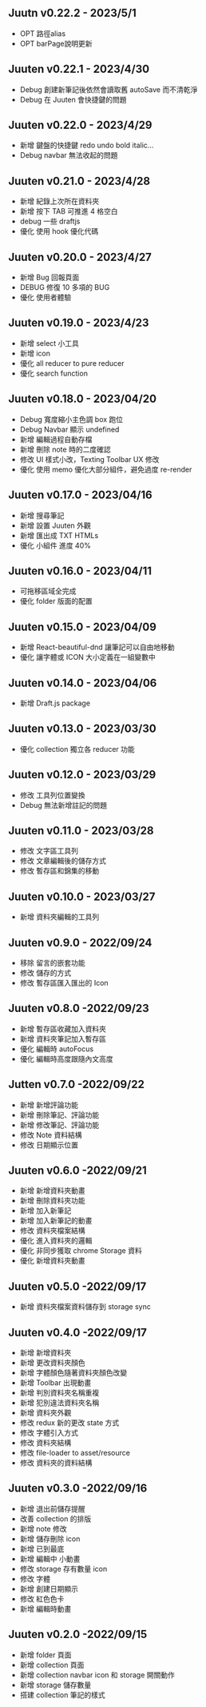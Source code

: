 ## Juutn v0.22.2 - 2023/5/1
- OPT 路徑alias
- OPT barPage說明更新

## Juuten v0.22.1 - 2023/4/30

- Debug 創建新筆記後依然會讀取舊 autoSave 而不清乾淨
- Debug 在 Juuten 會快捷鍵的問題

## Juuten v0.22.0 - 2023/4/29

- 新增 鍵盤的快捷鍵 redo undo bold italic...
- Debug navbar 無法收起的問題

## Juuten v0.21.0 - 2023/4/28

- 新增 紀錄上次所在資料夾
- 新增 按下 TAB 可推進 4 格空白
- debug 一些 draftjs
- 優化 使用 hook 優化代碼

## Juuten v0.20.0 - 2023/4/27

- 新增 Bug 回報頁面
- DEBUG 修復 10 多項的 BUG
- 優化 使用者體驗

## Juuten v0.19.0 - 2023/4/23

- 新增 select 小工具
- 新增 icon
- 優化 all reducer to pure reducer
- 優化 search function

## Juuten v0.18.0 - 2023/04/20

- Debug 寬度縮小主色調 box 跑位
- Debug Navbar 顯示 undefined
- 新增 編輯過程自動存檔
- 新增 刪除 note 時的二度確認
- 修改 UI 樣式小改，Texting Toolbar UX 修改
- 優化 使用 memo 優化大部分組件，避免過度 re-render

## Juuten v0.17.0 - 2023/04/16

- 新增 搜尋筆記
- 新增 設置 Juuten 外觀
- 新增 匯出成 TXT HTMLs
- 優化 小組件 進度 40%

## Juuten v0.16.0 - 2023/04/11

- 可拖移區域全完成
- 優化 folder 版面的配置

## Juuten v0.15.0 - 2023/04/09

- 新增 React-beautiful-dnd 讓筆記可以自由地移動
- 優化 讓字體或 ICON 大小定義在一組變數中

## Juuten v0.14.0 - 2023/04/06

- 新增 Draft.js package

## Juuten v0.13.0 - 2023/03/30

- 優化 collection 獨立各 reducer 功能

## Juuten v0.12.0 - 2023/03/29

- 修改 工具列位置變換
- Debug 無法新增註記的問題

## Juuten v0.11.0 - 2023/03/28

- 修改 文字區工具列
- 修改 文章編輯後的儲存方式
- 修改 暫存區和錦集的移動

## Juuten v0.10.0 - 2023/03/27

- 新增 資料夾編輯的工具列

## Juuten v0.9.0 - 2022/09/24

- 移除 留言的嵌套功能
- 修改 儲存的方式
- 修改 暫存區匯入匯出的 Icon

## Juuten v0.8.0 -2022/09/23

- 新增 暫存區收藏加入資料夾
- 新增 資料夾筆記加入暫存區
- 優化 編輯時 autoFocus
- 優化 編輯時高度跟隨內文高度

## Jutten v0.7.0 -2022/09/22

- 新增 新增評論功能
- 新增 刪除筆記、評論功能
- 新增 修改筆記、評論功能
- 修改 Note 資料結構
- 修改 日期顯示位置

## Juuten v0.6.0 -2022/09/21

- 新增 新增資料夾動畫
- 新增 刪除資料夾功能
- 新增 加入新筆記
- 新增 加入新筆記的動畫
- 修改 資料夾檔案結構
- 優化 進入資料夾的邏輯
- 優化 非同步獲取 chrome Storage 資料
- 優化 新增資料夾動畫

## Juuten v0.5.0 -2022/09/17

- 新增 資料夾檔案資料儲存到 storage sync

## Juuten v0.4.0 -2022/09/17

- 新增 新增資料夾
- 新增 更改資料夾顏色
- 新增 字體顏色隨著資料夾顏色改變
- 新增 Toolbar 出現動畫
- 新增 判別資料夾名稱重複
- 新增 犯別違法資料夾名稱
- 新增 資料夾外觀
- 修改 redux 新的更改 state 方式
- 修改 字體引入方式
- 修改 資料夾結構
- 修改 file-loader to asset/resource
- 修改 資料夾的資料結構

## Juuten v0.3.0 -2022/09/16

- 新增 退出前儲存提醒
- 改善 collection 的排版
- 新增 note 修改
- 新增 儲存刪除 icon
- 新增 已到最底
- 新增 編輯中 小動畫
- 修改 storage 存有數量 icon
- 修改 字體
- 新增 創建日期顯示
- 修改 紅色色卡
- 新增 編輯時動畫

## Juuten v0.2.0 -2022/09/15

- 新增 folder 頁面
- 新增 collection 頁面
- 新增 collection navbar icon 和 storage 開關動作
- 新增 storage 儲存數量
- 搭建 collection 筆記的樣式
